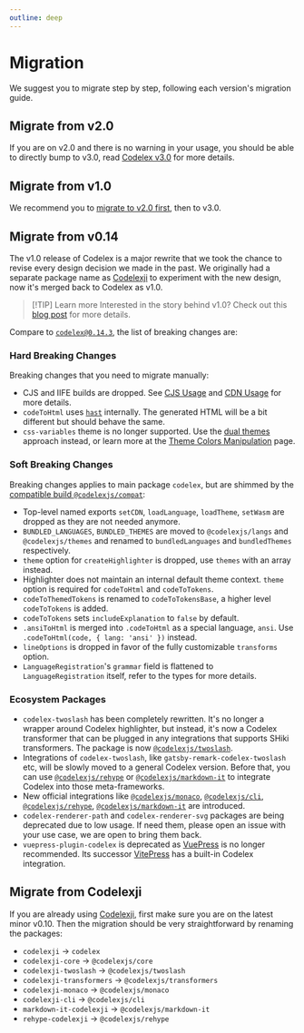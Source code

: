 ```yaml
---
outline: deep
---
```


# Migration

We suggest you to migrate step by step, following each version's migration guide.

## Migrate from v2.0

If you are on v2.0 and there is no warning in your usage, you should be able to directly bump to v3.0, read [Codelex v3.0](/blog/v3) for more details.

## Migrate from v1.0

We recommend you to [migrate to v2.0 first](/blog/v2), then to v3.0.

## Migrate from v0.14

The v1.0 release of Codelex is a major rewrite that we took the chance to revise every design decision we made in the past. We originally had a separate package name as [Codelexji](https://github.com/antfu/codelexji) to experiment with the new design, now it's merged back to Codelex as v1.0.

> [!TIP] Learn more
> Interested in the story behind v1.0? Check out this [blog post](https://nuxt.com/blog/codelex-v1) for more details.

Compare to [`codelex@0.14.3`](https://github.com/deepcode-ai/codelex/releases/tag/v0.14.3), the list of breaking changes are:

### Hard Breaking Changes

Breaking changes that you need to migrate manually:

- CJS and IIFE builds are dropped. See [CJS Usage](/guide/install#cjs-usage) and [CDN Usage](/guide/install#cdn-usage) for more details.
- `codeToHtml` uses [`hast`](https://github.com/syntax-tree/hast) internally. The generated HTML will be a bit different but should behave the same.
- `css-variables` theme is no longer supported. Use the [dual themes](/guide/dual-themes) approach instead, or learn more at the [Theme Colors Manipulation](/guide/theme-colors) page.

### Soft Breaking Changes

Breaking changes applies to main package `codelex`, but are shimmed by the [compatible build `@codelexjs/compat`](/guide/compat#compatibility-build):

- Top-level named exports `setCDN`, `loadLanguage`, `loadTheme`, `setWasm` are dropped as they are not needed anymore.
- `BUNDLED_LANGUAGES`, `BUNDLED_THEMES` are moved to `@codelexjs/langs` and `@codelexjs/themes` and renamed to `bundledLanguages` and `bundledThemes` respectively.
- `theme` option for `createHighlighter` is dropped, use `themes` with an array instead.
- Highlighter does not maintain an internal default theme context. `theme` option is required for `codeToHtml` and `codeToTokens`.
- `codeToThemedTokens` is renamed to `codeToTokensBase`, a higher level `codeToTokens` is added.
- `codeToTokens` sets `includeExplanation` to `false` by default.
- `.ansiToHtml` is merged into `.codeToHtml` as a special language, `ansi`. Use `.codeToHtml(code, { lang: 'ansi' })` instead.
- `lineOptions` is dropped in favor of the fully customizable `transforms` option.
- `LanguageRegistration`'s `grammar` field is flattened to `LanguageRegistration` itself, refer to the types for more details.

### Ecosystem Packages

- `codelex-twoslash` has been completely rewritten. It's no longer a wrapper around Codelex highlighter, but instead, it's now a Codelex transformer that can be plugged in any integrations that supports SHiki transformers. The package is now [`@codelexjs/twoslash`](/packages/twoslash).
- Integrations of `codelex-twoslash`, like `gatsby-remark-codelex-twoslash` etc, will be slowly moved to a general Codelex version. Before that, you can use [`@codelexjs/rehype`](/packages/rehype) or [`@codelexjs/markdown-it`](/packages/markdown-it) to integrate Codelex into those meta-frameworks.
- New official integrations like [`@codelexjs/monaco`](/packages/monaco), [`@codelexjs/cli`](/packages/cli), [`@codelexjs/rehype`](/packages/rehype), [`@codelexjs/markdown-it`](/packages/markdown-it) are introduced.
- `codelex-renderer-path` and `codelex-renderer-svg` packages are being deprecated due to low usage. If need them, please open an issue with your use case, we are open to bring them back.
- `vuepress-plugin-codelex` is deprecated as [VuePress](https://github.com/vuejs/vuepress#status) is no longer recommended. Its successor [VitePress](https://vitepress.dev/) has a built-in Codelex integration.

## Migrate from Codelexji

If you are already using [Codelexji](https://github.com/antfu/codelexji), first make sure you are on the latest minor v0.10. Then the migration should be very straightforward by renaming the packages:

- `codelexji` -> `codelex`
- `codelexji-core` -> `@codelexjs/core`
- `codelexji-twoslash` -> `@codelexjs/twoslash`
- `codelexji-transformers` -> `@codelexjs/transformers`
- `codelexji-monaco` -> `@codelexjs/monaco`
- `codelexji-cli` -> `@codelexjs/cli`
- `markdown-it-codelexji` -> `@codelexjs/markdown-it`
- `rehype-codelexji` -> `@codelexjs/rehype`
